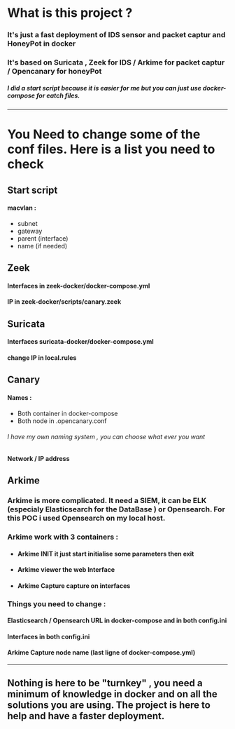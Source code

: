 # What is this project ?

### It's just a fast deployment of IDS sensor and packet captur and HoneyPot in docker
### It's based on Suricata , Zeek for IDS / Arkime for packet captur / Opencanary for honeyPot

##### I did a start script because it is easier for me but you can just use docker-compose for eatch files.

---
# You Need to change some of the conf files. Here is a list you need to check
## Start script
#### macvlan :
- subnet 
- gateway
- parent (interface)
- name (if needed)
## Zeek
#### Interfaces in zeek-docker/docker-compose.yml
#### IP in zeek-docker/scripts/canary.zeek
## Suricata
#### Interfaces suricata-docker/docker-compose.yml
#### change IP in local.rules
## Canary
#### Names :

- Both container in docker-compose
- Both node in .opencanary.conf

###### I have my own naming system , you can choose what ever you want
#### Network  / IP address
## Arkime
### Arkime is more complicated. It need a SIEM, it can be ELK (especialy Elasticsearch for the DataBase ) or Opensearch. For this POC i used Opensearch on my local host.
### Arkime work with 3 containers :
- #### Arkime INIT it just start initialise some parameters then exit
- #### Arkime viewer the web Interface
- #### Arkime Capture capture on interfaces

### Things you need to change :

#### Elasticsearch / Opensearch URL in docker-compose and in both config.ini
#### Interfaces in both config.ini 
#### Arkime Capture node name (last ligne of docker-compose.yml)
---

## Nothing is here to be "turnkey" , you need a minimum of knowledge in docker and on all the solutions you are using. The project is here to help and have a faster deployment.
